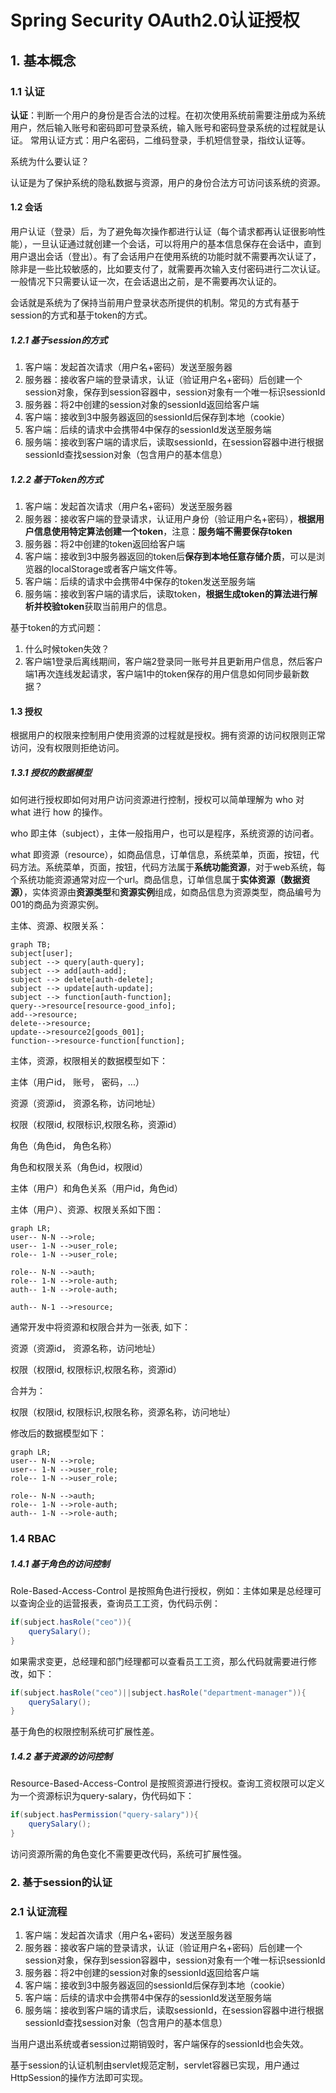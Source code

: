 # Spring Security OAuth2.0认证授权



## 1. 基本概念  

### 1.1 认证  

**认证**：判断一个用户的身份是否合法的过程。在初次使用系统前需要注册成为系统用户，然后输入账号和密码即可登录系统，输入账号和密码登录系统的过程就是认证。  常用认证方式：用户名密码，二维码登录，手机短信登录，指纹认证等。

系统为什么要认证？

认证是为了保护系统的隐私数据与资源，用户的身份合法方可访问该系统的资源。



#### 1.2 会话

用户认证（登录）后，为了避免每次操作都进行认证（每个请求都再认证很影响性能），一旦认证通过就创建一个会话，可以将用户的基本信息保存在会话中，直到用户退出会话（登出）。有了会话用户在使用系统的功能时就不需要再次认证了，除非是一些比较敏感的，比如要支付了，就需要再次输入支付密码进行二次认证。一般情况下只需要认证一次，在会话退出之前，是不需要再次认证的。



会话就是系统为了保持当前用户登录状态所提供的机制。常见的方式有基于session的方式和基于token的方式。



##### 1.2.1  基于session的方式

1. 客户端：发起首次请求（用户名+密码）发送至服务器
2. 服务器：接收客户端的登录请求，认证（验证用户名+密码）后创建一个session对象，保存到session容器中，session对象有一个唯一标识sessionId
3. 服务器：将2中创建的session对象的sessionId返回给客户端
4. 客户端：接收到3中服务器返回的sessionId后保存到本地（cookie）
5. 客户端：后续的请求中会携带4中保存的sessionId发送至服务端
6. 服务端：接收到客户端的请求后，读取sessionId，在session容器中进行根据sessionId查找session对象（包含用户的基本信息）



##### 1.2.2 基于Token的方式

1. 客户端：发起首次请求（用户名+密码）发送至服务器
2. 服务器：接收客户端的登录请求，认证用户身份（验证用户名+密码），**根据用户信息使用特定算法创建一个token**，注意：**服务端不需要保存token**
3. 服务器：将2中创建的token返回给客户端
4. 客户端：接收到3中服务器返回的token后**保存到本地任意存储介质**，可以是浏览器的localStorage或者客户端文件等。
5. 客户端：后续的请求中会携带4中保存的token发送至服务端
6. 服务端：接收到客户端的请求后，读取token，**根据生成token的算法进行解析并校验token**获取当前用户的信息。



基于token的方式问题：

1. 什么时候token失效？
2. 客户端1登录后离线期间，客户端2登录同一账号并且更新用户信息，然后客户端1再次连线发起请求，客户端1中的token保存的用户信息如何同步最新数据？



#### 1.3 授权

根据用户的权限来控制用户使用资源的过程就是授权。拥有资源的访问权限则正常访问，没有权限则拒绝访问。



##### 1.3.1 授权的数据模型

如何进行授权即如何对用户访问资源进行控制，授权可以简单理解为 who 对 what 进行 how 的操作。

who 即主体（subject），主体一般指用户，也可以是程序，系统资源的访问者。

what 即资源（resource），如商品信息，订单信息，系统菜单，页面，按钮，代码方法。系统菜单，页面，按钮，代码方法属于**系统功能资源**，对于web系统，每个系统功能资源通常对应一个url。商品信息，订单信息属于**实体资源（数据资源）**，实体资源由**资源类型**和**资源实例**组成，如商品信息为资源类型，商品编号为001的商品为资源实例。



主体、资源、权限关系：

```mermaid
graph TB;
subject[user];
subject --> query[auth-query];
subject --> add[auth-add];
subject --> delete[auth-delete];
subject --> update[auth-update];
subject --> function[auth-function];
query-->resource[resource-good_info];
add-->resource;
delete-->resource;
update-->resource2[goods_001];
function-->resource-function[function];
```





主体，资源，权限相关的数据模型如下：

主体（用户id， 账号， 密码，...）

资源（资源id， 资源名称，访问地址）

权限（权限id, 权限标识,权限名称，资源id）

角色（角色id， 角色名称）

角色和权限关系（角色id，权限id）

主体（用户）和角色关系（用户id，角色id）



主体（用户）、资源、权限关系如下图：

```mermaid
graph LR;
user-- N-N -->role;
user-- 1-N -->user_role;
role-- 1-N -->user_role;

role-- N-N -->auth;
role-- 1-N -->role-auth;
auth-- 1-N -->role-auth;

auth-- N-1 -->resource;
```



通常开发中将资源和权限合并为一张表, 如下：

资源（资源id， 资源名称，访问地址）

权限（权限id, 权限标识,权限名称，资源id）

合并为：

权限（权限id, 权限标识,权限名称，资源名称，访问地址）



修改后的数据模型如下：



```mermaid
graph LR;
user-- N-N -->role;
user-- 1-N -->user_role;
role-- 1-N -->user_role;

role-- N-N -->auth;
role-- 1-N -->role-auth;
auth-- 1-N -->role-auth;
```



### 1.4 RBAC

##### 1.4.1 基于角色的访问控制

Role-Based-Access-Control 是按照角色进行授权，例如：主体如果是总经理可以查询企业的运营报表，查询员工工资，伪代码示例：

```java
if(subject.hasRole("ceo")){
	querySalary();
}
```

如果需求变更，总经理和部门经理都可以查看员工工资，那么代码就需要进行修改，如下：

```java
if(subject.hasRole("ceo")||subject.hasRole("department-manager")){
	querySalary();
}
```

基于角色的权限控制系统可扩展性差。



##### 1.4.2 基于资源的访问控制

Resource-Based-Access-Control 是按照资源进行授权。查询工资权限可以定义为一个资源标识为query-salary，伪代码如下：

```java
if(subject.hasPermission("query-salary")){
    querySalary();
}
```

访问资源所需的角色变化不需要更改代码，系统可扩展性强。



### 2. 基于session的认证

### 2.1 认证流程

1. 客户端：发起首次请求（用户名+密码）发送至服务器
2. 服务器：接收客户端的登录请求，认证（验证用户名+密码）后创建一个session对象，保存到session容器中，session对象有一个唯一标识sessionId
3. 服务器：将2中创建的session对象的sessionId返回给客户端
4. 客户端：接收到3中服务器返回的sessionId后保存到本地（cookie）
5. 客户端：后续的请求中会携带4中保存的sessionId发送至服务端
6. 服务端：接收到客户端的请求后，读取sessionId，在session容器中进行根据sessionId查找session对象（包含用户的基本信息）

当用户退出系统或者session过期销毁时，客户端保存的sessionId也会失效。

基于session的认证机制由servlet规范定制，servlet容器已实现，用户通过HttpSession的操作方法即可实现。






